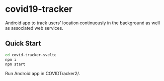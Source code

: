 # covid19-tracker

Android app to track users' location continuously in the background as well as associated web services.

## Quick Start

```bash
cd covid-tracker-svelte
npm i
npm start
```

Run Android app in COVIDTracker2/.
